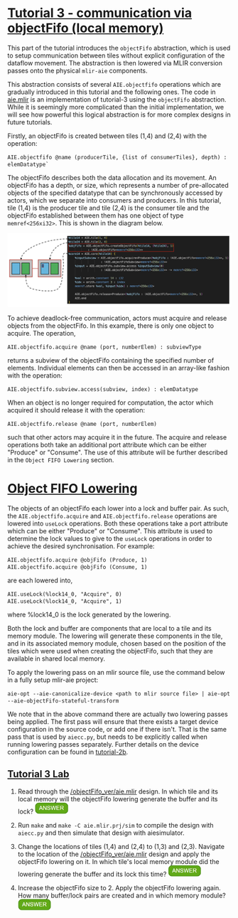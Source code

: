 <!---//===- README.md --------------------------*- Markdown -*-===//
//
// This file is licensed under the Apache License v2.0 with LLVM Exceptions.
// See https://llvm.org/LICENSE.txt for license information.
// SPDX-License-Identifier: Apache-2.0 WITH LLVM-exception
//
// Copyright (C) 2022, Advanced Micro Devices, Inc.
// 
//===----------------------------------------------------------------------===//-->

# <ins>Tutorial 3 - communication via objectFifo (local memory)</ins>

This part of the tutorial introduces the `objectFifo` abstraction, which is used to setup communication between tiles without explicit configuration of the dataflow movement. The abstraction is then lowered via MLIR conversion passes onto the physical `mlir-aie` components.

This abstraction consists of several `AIE.objectfifo` operations which are gradually introduced in this tutorial and the following ones. The code in [aie.mlir](aie.mlir) is an implementation of tutorial-3 using the `objectFifo` abstraction. While it is seemingly more complicated than the initial implementation, we will see how powerful this logical abstraction is for more complex designs in future tutorials.

Firstly, an objectFifo is created between tiles (1,4) and (2,4) with the operation:
```
AIE.objectfifo @name (producerTile, {list of consumerTiles}, depth) : elemDatatype`
```
The objectFifo describes both the data allocation and its movement. An objectFifo has a depth, or size, which represents a number of pre-allocated objects of the specified datatype that can be synchronously accessed by actors, which we separate into consumers and producers. In this tutorial, tile (1,4) is the producer tile and tile (2,4) is the consumer tile and the objectFifo established between them has one object of type `memref<256xi32>`. This is shown in the diagram below.

<img src="../../images/OF_shared.png" width="1000">

To achieve deadlock-free communication, actors must acquire and release objects from the objectFifo. In this example, there is only one object to acquire. The operation, 
```
AIE.objectfifo.acquire @name (port, numberElem) : subviewType
```
returns a subview of the objectFifo containing the specified number of elements. Individual elements can then be accessed in an array-like fashion with the operation: 
```
AIE.objectfifo.subview.access(subview, index) : elemDatatype
```
When an object is no longer required for computation, the actor which acquired it should release it with the operation:
```
AIE.objectfifo.release @name (port, numberElem)
``` 
such that other actors may acquire it in the future. The acquire and release operations both take an additional port attribute which can be either "Produce" or "Consume". The use of this attribute will be further described in the `Object FIFO Lowering` section.

# <ins>Object FIFO Lowering</ins>

The objects of an objectFifo each lower into a lock and buffer pair. As such, the `AIE.objectfifo.acquire` and `AIE.objectfifo.release` operations are lowered into `useLock` operations. Both these operations take a port attribute which can be either "Produce" or "Consume". This attribute is used to determine the lock values to give to the `useLock` operations in order to achieve the desired synchronisation. For example:
```
AIE.objectfifo.acquire @objFifo (Produce, 1)
AIE.objectfifo.acquire @objFifo (Consume, 1)
```
are each lowered into,
```
AIE.useLock(%lock14_0, "Acquire", 0)
AIE.useLock(%lock14_0, "Acquire", 1)
```
where %lock14_0 is the lock generated by the lowering.

Both the lock and buffer are components that are local to a tile and its memory module. The lowering will generate these components in the tile, and in its associated memory module, chosen based on the position of the tiles which were used when creating the objectFifo, such that they are available in shared local memory.

To apply the lowering pass on an mlir source file, use the command below in a fully setup mlir-aie project:
```
aie-opt --aie-canonicalize-device <path to mlir source file> | aie-opt --aie-objectFifo-stateful-transform
```
We note that in the above command there are actually two lowering passes being applied. The first pass will ensure that there exists a target device configuration in the source code, or add one if there isn't. That is the same pass that is used by `aiecc.py`, but needs to be explicitly called when running lowering passes separately. Further details on the device configuration can be found in [tutorial-2b](../../tutorial-2/tutorial-2b/).

## <ins>Tutorial 3 Lab </ins>

1. Read through the [/objectFifo_ver/aie.mlir](aie.mlir) design. In which tile and its local memory will the objectFifo lowering generate the buffer and its lock? <img src="../../images/answer1.jpg" title="On even rows tiles have local memories to their left, so the shared memory is that of tile (2,4). That is where the lowering will generate the shared buffer and lock." height=25>

2. Run `make` and `make -C aie.mlir.prj/sim` to compile the design with `aiecc.py` and then simulate that design with aiesimulator.

3. Change the locations of tiles (1,4) and (2,4) to (1,3) and (2,3). Navigate to the location of the [/objectFifo_ver/aie.mlir](aie.mlir) design and apply the objectFifo lowering on it. In which tile's local memory module did the lowering generate the buffer and its lock this time? <img src="../../images/answer1.jpg" title="On odd rows tiles have local memories to their right, so the shared memory is that of tile (1,3). That is where the lowering will generate the shared buffer and lock." height=25>

4. Increase the objectFifo size to 2. Apply the objectFifo lowering again. How many buffer/lock pairs are created and in which memory module? <img src="../../images/answer1.jpg" title="2 buffer/lock pairs are created in the shared memory of tile (1,3)." height=25>
